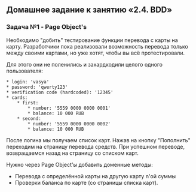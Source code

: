 ## Домашнее задание к занятию «2.4. BDD»

### Задача №1 - Page Object's

Необходимо "добить" тестирование функции перевода с карты на карту. 
Разработчики пока реализовали возможность перевода только между своими 
картами, но уже хотят, чтобы вы всё протестировали.

Для этого они не поленились и захардкодили целого одного пользователя:
````
* login: 'vasya'
* password: 'qwerty123'
* verification code (hardcoded): '12345'
* cards:
    * first:
        * number: '5559 0000 0000 0001'
        * balance: 10 000 RUB
    * second:
        * number: '5559 0000 0000 0002'
        * balance: 10 000 RUB
````
После логина мы получаем список карт.
Нажав на кнопку "Пополнить" переходим на страницу перевода средств.
При успешном переводе, возвращаемся назад на страницу со списком карт.

Нужно через Page Object'ы добавить доменные методы:

* Перевода с определённой карты на другую карту n'ой суммы
* Проверки баланса по карте (со страницы списка карт).